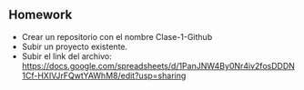 ## Homework

- Crear un repositorio con el nombre Clase-1-Github
- Subir un proyecto existente.
- Subir el link del archivo: https://docs.google.com/spreadsheets/d/1PanJNW4By0Nr4iv2fosDDDN1Cf-HXIVJrFQwtYAWhM8/edit?usp=sharing
